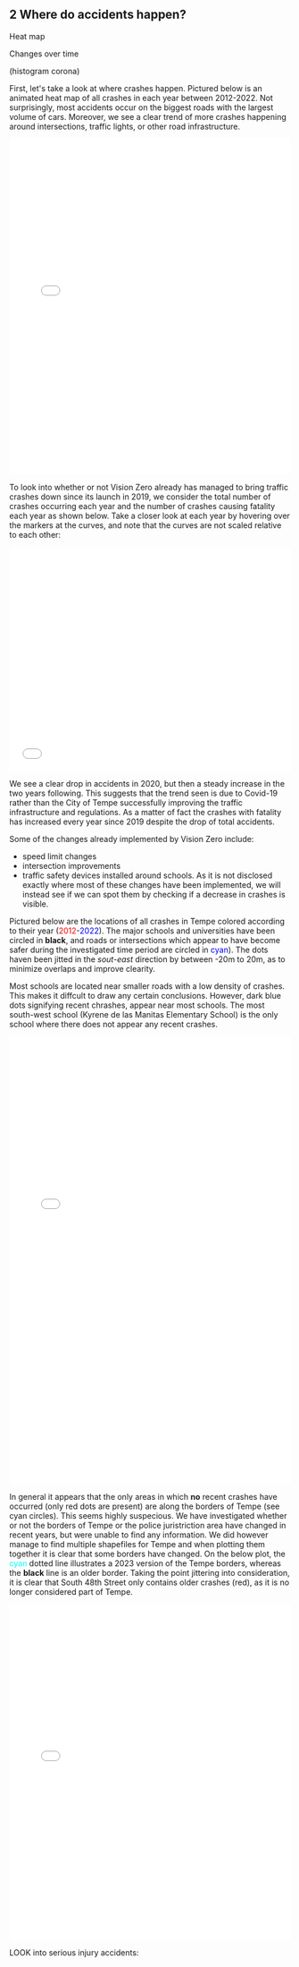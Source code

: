 ## 2 Where do accidents happen?

Heat map

Changes over time

(histogram corona)


First, let's take a look at where crashes happen. Pictured below is an animated heat map of all crashes in each year between 2012-2022. Not surprisingly, most accidents occur on the biggest roads with the largest volume of cars. Moreover, we see a clear trend of more crashes happening around intersections, traffic lights, or other road infrastructure.

<iframe src="contents/heatmap-video-plot.html"
    sandbox="allow-same-origin allow-scripts"
    width="100%"
    height="600"
    scrolling="no"
    seamless="seamless"
    frameborder="0">
</iframe>

To look into whether or not Vision Zero already has managed to bring traffic crashes down since its launch in 2019, we consider the total number of crashes occurring each year and the number of crashes causing fatality each year as shown below. Take a closer look at each year by hovering over the markers at the curves, and note that the curves are not scaled relative to each other:

<iframe src="contents/accidents_over_time.html"
    sandbox="allow-same-origin allow-scripts"
    width="100%"
    height="400"
    scrolling="no"
    seamless="seamless"
    frameborder="0">
</iframe>

We see a clear drop in accidents in 2020, but then a steady increase in the two years following. This suggests that the trend seen is due to Covid-19 rather than the City of Tempe successfully improving the traffic infrastructure and regulations. As a matter of fact the crashes with fatality has increased every year since 2019 despite the drop of total accidents.

Some of the changes already implemented by Vision Zero include: 
-  speed limit changes 
-  intersection improvements
-  traffic safety devices installed around schools. 
As it is not disclosed exactly where most of these changes have been implemented, we will instead see if we can spot them by checking if a decrease in crashes is visible.

Pictured below are the locations of all crashes in Tempe colored according to their year (<span style="color:red;">2012</span>-<span style="color:blue;">2022</span>).  The major schools and universities have been circled in **black**, and roads or intersections which appear to have become safer during the investigated time period are circled in <span style="color:blue;">cyan</span>). The dots haven been jitted in the _sout-east_ direction by between -20m to 20m, as to minimize overlaps and improve clearity. 

Most schools are located near smaller roads with a low density of crashes. This makes it diffcult to draw any certain conclusions. However, dark blue dots signifying recent chrashes, appear near most schools. The most south-west school (Kyrene de las Manitas Elementary School) is the only school where there does not appear any recent crashes.

<iframe src="contents/map_plot_jitter_all_with_schools.html"
    sandbox="allow-same-origin allow-scripts"
    width="100%"
    height="800"
    scrolling="no"
    seamless="seamless"
    frameborder="0">
</iframe>

In general it appears that the only areas in which **no** recent crashes have occurred (only red dots are present) are along the borders of Tempe (see cyan circles). This seems highly suspecious. We have investigated whether or not the borders of Tempe or the police juristriction area have changed in recent years, but were unable to find any information. We did however manage to find multiple shapefiles for Tempe and when plotting them together it is clear that some borders have changed. On the below plot, the <span style="color:cyan;">cyan</span> dotted line illustrates a 2023 version of the Tempe borders, whereas the **black** line is an older border. Taking the point jittering into consideration, it is clear that South 48th Street only contains older crashes (red), as it is no longer considered part of Tempe.

<iframe src="contents/map_plot_jitter_all_with_multi_border.html"
    sandbox="allow-same-origin allow-scripts"
    width="100%"
    height="600"
    scrolling="no"
    seamless="seamless"
    frameborder="0">
</iframe>

LOOK into serious injury accidents:
